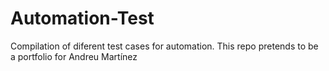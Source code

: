 # Automation-Test
Compilation of diferent test cases for automation. This repo pretends to be a portfolio for Andreu Martínez
